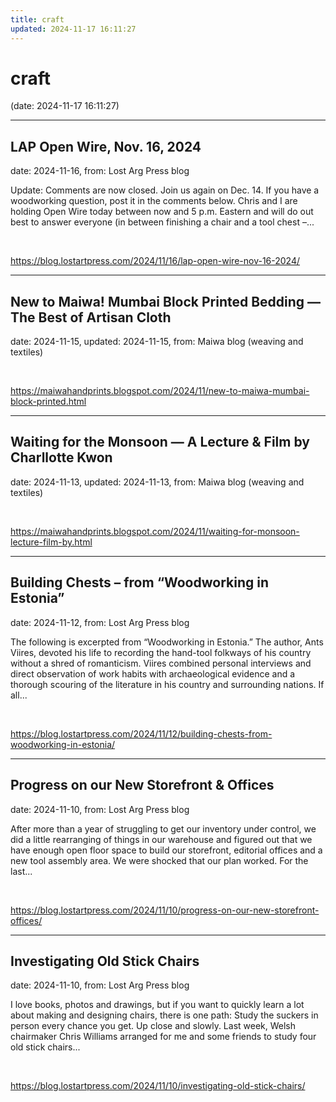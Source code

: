```yaml
---
title: craft
updated: 2024-11-17 16:11:27
---
```


# craft

(date: 2024-11-17 16:11:27)

---

## LAP Open Wire, Nov. 16, 2024

date: 2024-11-16, from: Lost Arg Press blog

Update: Comments are now closed. Join us again on Dec. 14. If you have a woodworking question, post it in the comments below. Chris and I are holding Open Wire today between now and 5 p.m. Eastern and will do out best to answer everyone (in between finishing a chair and a tool chest –... 

<br> 

<https://blog.lostartpress.com/2024/11/16/lap-open-wire-nov-16-2024/>

---

## New to Maiwa! Mumbai Block Printed Bedding — The Best of Artisan Cloth

date: 2024-11-15, updated: 2024-11-15, from: Maiwa blog (weaving and textiles)

 

<br> 

<https://maiwahandprints.blogspot.com/2024/11/new-to-maiwa-mumbai-block-printed.html>

---

## Waiting for the Monsoon — A Lecture & Film by Charllotte Kwon

date: 2024-11-13, updated: 2024-11-13, from: Maiwa blog (weaving and textiles)

 

<br> 

<https://maiwahandprints.blogspot.com/2024/11/waiting-for-monsoon-lecture-film-by.html>

---

## Building Chests – from “Woodworking in Estonia”

date: 2024-11-12, from: Lost Arg Press blog

The following is excerpted from “Woodworking in Estonia.”&#160;The author, Ants Viires, devoted his life to recording the hand-tool folkways of his country without a shred of romanticism. Viires combined personal interviews and direct observation of work habits with archaeological evidence and a thorough scouring of the literature in his country and surrounding nations. If all... 

<br> 

<https://blog.lostartpress.com/2024/11/12/building-chests-from-woodworking-in-estonia/>

---

## Progress on our New Storefront & Offices

date: 2024-11-10, from: Lost Arg Press blog

After more than a year of struggling to get our inventory under control, we did a little rearranging of things in our warehouse and figured out that we have enough open floor space to build our storefront, editorial offices and a new tool assembly area. We were shocked that our plan worked. For the last... 

<br> 

<https://blog.lostartpress.com/2024/11/10/progress-on-our-new-storefront-offices/>

---

## Investigating Old Stick Chairs

date: 2024-11-10, from: Lost Arg Press blog

I love books, photos and drawings, but if you want to quickly learn a lot about making and designing chairs, there is one path: Study the suckers in person every chance you get. Up close and slowly. Last week, Welsh chairmaker Chris Williams arranged for me and some friends to study four old stick chairs... 

<br> 

<https://blog.lostartpress.com/2024/11/10/investigating-old-stick-chairs/>

